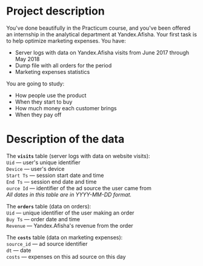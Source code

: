 # Project description
You've done beautifully in the Practicum course, and you've been offered an internship in the analytical department at Yandex.Afisha. Your first task is to help optimize marketing expenses.
You have:  
- Server logs with data on Yandex.Afisha visits from June 2017 through May 2018  
- Dump file with all orders for the period  
- Marketing expenses statistics

You are going to study:  
- How people use the product  
- When they start to buy  
- How much money each customer brings  
- When they pay off  

# Description of the data
The **`visits`** table (server logs with data on website visits):  
`Uid` — user's unique identifier  
`Device` — user's device  
`Start Ts` — session start date and time  
`End Ts` — session end date and time  
`ource Id` — identifier of the ad source the user came from  
*All dates in this table are in YYYY-MM-DD format.*  

The **`orders`** table (data on orders):  
`Uid` — unique identifier of the user making an order  
`Buy Ts` — order date and time  
`Revenue` — Yandex.Afisha's revenue from the order  

The **`costs`** table (data on marketing expenses):  
`source_id` — ad source identifier  
`dt` — date  
`costs` — expenses on this ad source on this day
